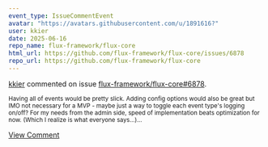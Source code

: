 ```yaml
---
event_type: IssueCommentEvent
avatar: "https://avatars.githubusercontent.com/u/1891616?"
user: kkier
date: 2025-06-16
repo_name: flux-framework/flux-core
html_url: https://github.com/flux-framework/flux-core/issues/6878
repo_url: https://github.com/flux-framework/flux-core
---
```


<a href='https://github.com/kkier' target='_blank'>kkier</a> commented on issue <a href='https://github.com/flux-framework/flux-core/issues/6878' target='_blank'>flux-framework/flux-core#6878</a>.

<small>Having all of events would be pretty slick.  Adding config options would also be great but IMO not necessary for a MVP - maybe just a way to toggle each event type's logging on/off?  For my needs from the admin side, speed of implementation beats optimization for now.  (Which I realize is what everyone says...)...</small>

<a href='https://github.com/flux-framework/flux-core/issues/6878' target='_blank'>View Comment</a>